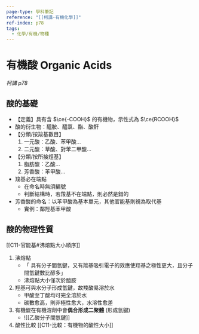 ```yaml
---
page-type: 學科筆記
reference: "[[柯講-有機化學]]"
ref-index: p78
tags:
  - 化學/有機/物種
---
```

# 有機酸 Organic Acids
*柯講 p78*
## 酸的基礎
- 【定義】具有含 $\ce{-COOH}$ 的有機物，示性式為 $\ce{RCOOH}$
- 酸的衍生物：醯胺、醯氯、酯、酸酐
- 【分類/按羧基數目】
	1. 一元酸：乙酸、苯甲酸...
	2. 二元酸：草酸、對苯二甲酸...
- 【分類/按所接烴基】
	1. 脂肪酸：乙酸...
	2. 芳香酸：苯甲酸...
- 羧基必在端點
	- 在命名時無須編號
	- 判斷結構時，若羧基不在端點，則必然是錯的
- 芳香酸的命名：以苯甲酸為基本單元，其他官能基則視為取代基
	- 實例：鄰羥基苯甲酸

## 酸的物理性質
[[C11-官能基#沸熔點大小順序]]
1. 沸熔點
	- 「 具有分子間氫鍵，又有羰基吸引電子的效應使羥基之極性更大，且分子間氫鍵數比醇多」
	- 沸熔點大小僅次於醯胺
3. 羥基可與水分子形成氫鍵，故羧酸易溶於水
	- 甲酸至丁酸均可完全溶於水
	- 碳數愈高，則非極性愈大，水溶性愈差
4. 有機酸在有機溶劑中會**偶合形成二聚體** (形成氫鍵)
	- ![[乙酸分子間氫鍵]]
5. 酸性比較 [[C11-比較：有機物的酸性大小]]